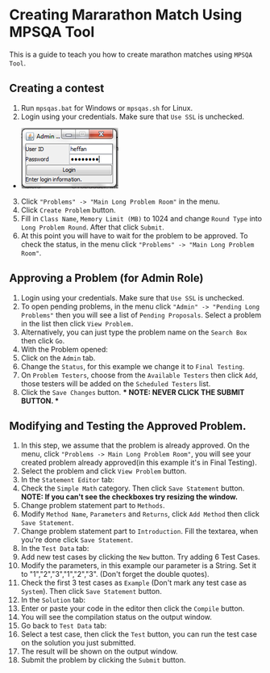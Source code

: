 Creating Mararathon Match Using MPSQA Tool
================

This is a guide to teach you how to create marathon matches using `MPSQA Tool`. 

## Creating a contest

1. Run `mpsqas.bat` for Windows or `mpsqas.sh` for Linux. 
2. Login using your credentials. Make sure that `Use SSL` is unchecked.
  * ![alt text](https://github.com/macs054/TC-Wiki-Creation/blob/master/img-wiki/marathon-admintool/admin_login.PNG "Login")
3. Click `"Problems" -> "Main Long Problem Room"` in the menu. 
4. Click `Create Problem` button. 
5. Fill in `Class Name`, `Memory Limit (MB)` to 1024 and change `Round Type` into `Long Problem Round`. After that click `Submit`.
6. At this point you will have to wait for the problem to be approved. To check the status, in the menu click `"Problems" -> "Main Long Problem Room"`. 

## Approving a Problem (for Admin Role)
1. Login using your credentials. Make sure that `Use SSL` is unchecked.
2. To open pending problems, in the menu click `"Admin" -> "Pending Long Problems"` then you will see a list of `Pending Proposals`. Select a problem in the list then click `View Problem.`
3. Alternatively, you can just type the problem name on the `Search Box` then click `Go`.
4. With the Problem opened:
  1. Click on the `Admin` tab.
  2. Change the `Status`, for this example we change it to `Final Testing`.
  3. On `Problem Testers`, choose from the `Available Testers` then click `Add`, those testers will be added on the `Scheduled Testers` list.
  4. Click the `Save Changes` button. <strong>* NOTE: NEVER CLICK THE SUBMIT BUTTON. *</strong>

## Modifying and Testing the Approved Problem.
1. In this step, we assume that the problem is already approved. On the menu, click `"Problems -> Main Long Problem Room"`, you will see your created problem already approved(in this example it's in Final Testing).
2. Select the problem and click `View Problem` button.
3. In the `Statement Editor` tab: 
  1. Check the `Simple Math` category. Then click `Save Statement` button. <strong>NOTE: If you can't see the checkboxes try resizing the window.</strong>
  2. Change problem statement part to `Methods`.
  3. Modify `Method Name`, `Parameters` and `Returns`, click `Add Method` then click `Save Statement`.
  4. Change problem statement part to `Introduction`. Fill the textarea, when you're done click `Save Statement`.
4. In the `Test Data` tab:
  1. Add new test cases by clicking the `New` button. Try adding 6 Test Cases.
  2. Modify the parameters, in this example our parameter is a String. Set it to "1","2","3","1","2","3". (Don't forget the double quotes).
  3. Check the first 3 test cases as `Example` (Don't mark any test case as `System`). Then click `Save Statement` button.
5. In the `Solution` tab:
  1. Enter or paste your code in the editor then click the `Compile` button.
  2. You will see the compilation status on the output window.
6. Go back to `Test Data` tab:
  1. Select a test case, then click the `Test` button, you can run the test case on the solution you just submitted.
  2. The result will be shown on the output window.
7. Submit the problem by clicking the `Submit` button.







